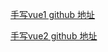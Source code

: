 [手写vue1 github 地址](https://github.com/candy252324/MVue1.git)


[手写vue2 github 地址](https://github.com/candy252324/MVue2.git)
